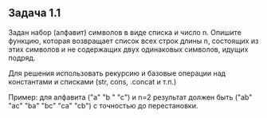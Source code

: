 ## Задача 1.1

Задан набор (алфавит) символов в виде списка и число n.
Опишите функцию, которая возвращает список всех строк
длины n, состоящих из этих символов и не содержащих
двух одинаковых символов, идущих подряд.

Для решения использовать рекурсию и базовые операции
над константами и списками (str, cons, .concat и т.п.)

Пример: для алфавита ("а" "b " "c") и n=2 результат должен
быть ("ab" "ac" "ba" "bc" "ca" "cb") с точностью до
перестановки.